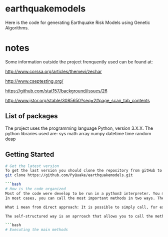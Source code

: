 # earthquakemodels

Here is the code for generating Earthquake Risk Models using Genetic Algorithms. 

# notes

Some information outside the project frenquently used can be found at:
  
  http://www.corssa.org/articles/themevi/zechar
  
  http://www.cseptesting.org/
  
  https://github.com/stat157/background/issues/26
  
  http://www.jstor.org/stable/3085650?seq=2#page_scan_tab_contents

List of packages
-------------
The project uses the programming language Python, version 3.X.X. 
The python libraries used are:
sys
math
array
numpy
datetime
time
random
deap 

Getting Started
---------------

```bash
# Get the latest version
To get the last version you should clone the repository from gitHub to your local files.
git clone https://github.com/PyQuake/earthquakemodels.git

```bash
# How is the code organized
Most of the code were develop to be run in a python3 interpreter. You may find that some files can be bash executed.
In most cases, you can call the most important methods in two ways. The direct approach and the self-structured way. 

What i mean from direct approach: It is possible to simply call, for example, the method to genarate a model by GA. That method needs some arguments and you would have to provide them to be able to run the method. 

The self-structured way is an aprroach that allows you to call the method in the right sequence making it easier to run the methods.

```bash
# Executing the main methods

